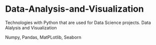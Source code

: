 # Data-Analysis-and-Visualization
Technologies with Python that are used for Data Science projects. Data Alalysis and Visualization

Numpy, Pandas, MatPLotlib, Seaborn

